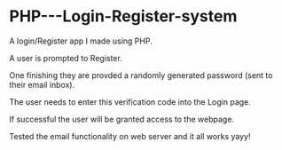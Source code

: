 # PHP---Login-Register-system



A login/Register app I made using PHP.



A user is prompted to Register.

One finishing they are provded a randomly generated password (sent to their email inbox).

The user needs to enter this verification code into the Login page.

If successful the user will be granted access to the webpage.



Tested the email functionality on web server and it all works yayy!
